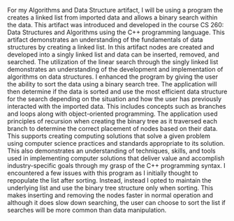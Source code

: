 For my Algorithms and Data Structure artifact, I will be using a program the creates a linked list from imported data and allows a binary search within the data.  This artifact was introduced and developed in the course CS 260: Data Structures and Algorithms using the C++ programming language.  This artifact demonstrates an understanding of the fundamentals of data structures by creating a linked list.  In this artifact nodes are created and developed into a singly linked list and data can be inserted, removed, and searched.  The utilization of the linear search through the singly linked list demonstrates an understanding of the development and implementation of algorithms on data structures.  I enhanced the program by giving the user the ability to sort the data using a binary search tree.  The application will then determine if the data is sorted and use the most efficient data structure for the search depending on the situation and how the user has previously interacted with the imported data.  This includes concepts such as branches and loops along with object-oriented programming.  The application used principles of recursion when creating the binary tree as it traversed each branch to determine the correct placement of nodes based on their data.  This supports creating computing solutions that solve a given problem using computer science practices and standards appropriate to its solution.  This also demonstrates an understanding of techniques, skills, and tools used in implementing computer solutions that deliver value and accomplish industry-specific goals through my grasp of the C++ programming syntax.  I encountered a few issues with this program as I initially thought to repopulate the list after sorting.  Instead, instead I opted to maintain the underlying list and use the binary tree structure only when sorting.  This makes inserting and removing the nodes faster in normal operation and although it does slow down searching, the user can choose to sort the list if searches will be more common than data manipulation.
